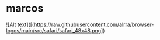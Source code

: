 # marcos
![Alt text]([(https://raw.githubusercontent.com/alrra/browser-logos/main/src/safari/safari_48x48.png])
